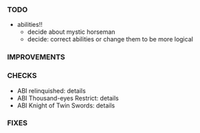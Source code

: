 ### TODO
- abilities!!
    - decide about mystic horseman
    - decide: correct abilities or change them to be more logical

### IMPROVEMENTS

### CHECKS
- ABI relinquished: details
- ABI Thousand-eyes Restrict: details
- ABI Knight of Twin Swords: details

### FIXES

